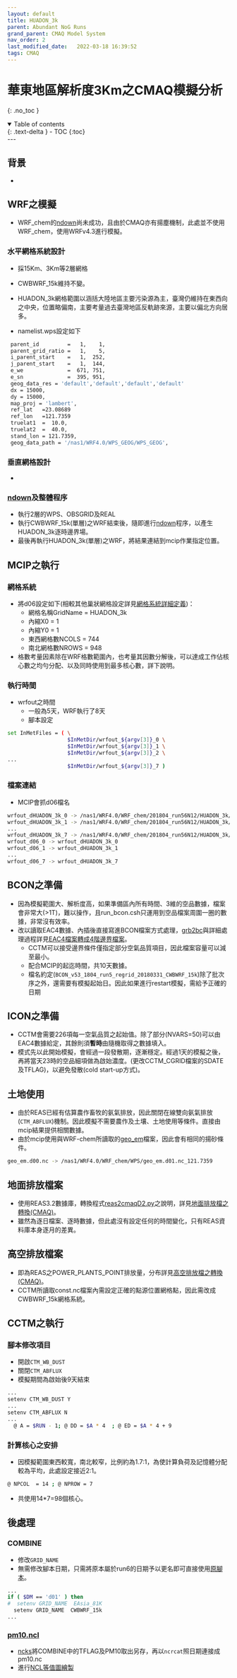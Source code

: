 ```yaml
---
layout: default
title: HUADON_3k 
parent: Abundant NoG Runs
grand_parent: CMAQ Model System
nav_order: 2
last_modified_date:   2022-03-18 16:39:52
tags: CMAQ
---
```


# 華東地區解析度3Km之CMAQ模擬分析
{: .no_toc }

<details open markdown="block">
  <summary>
    Table of contents
  </summary>
  {: .text-delta }
- TOC
{:toc}
</details>
---

## 背景
-

## WRF之模擬
- WRF_chem的[ndown](https://sinotec2.github.io/Focus-on-Air-Quality/wind_models/REAL/ndown/)尚未成功，且由於CMAQ亦有揚塵機制，此處並不使用WRF_chem，使用WRFv4.3進行模擬。

### 水平網格系統設計
- 採15Km、3Km等2層網格
- CWBWRF_15k維持不變。
- HUADON_3k網格範圍以涵括大陸地區主要污染源為主，臺灣仍維持在東西向之中央，位置略偏南，主要考量過去臺灣地區反軌跡來源，主要以偏北方向居多。

- namelist.wps設定如下

```bash
 parent_id         =   1,    1,
 parent_grid_ratio =   1,    5,
 i_parent_start    =   1,  252,
 j_parent_start    =   1,  144,
 e_we              =  671, 751,
 e_sn              =  395, 951,
 geog_data_res = 'default','default','default','default'
 dx = 15000,
 dy = 15000,
 map_proj = 'lambert',
 ref_lat   =23.08689
 ref_lon   =121.7359
 truelat1  =  10.0,
 truelat2  =  40.0,
 stand_lon = 121.7359,
 geog_data_path = '/nas1/WRF4.0/WPS_GEOG/WPS_GEOG',
```

### 垂直網格設計
-

### [ndown](https://sinotec2.github.io/Focus-on-Air-Quality/wind_models/REAL/ndown/)及整體程序
- 執行2層的WPS、OBSGRID及REAL
- 執行CWBWRF_15k(單層)之WRF結束後，隨即進行[ndown](https://sinotec2.github.io/Focus-on-Air-Quality/wind_models/REAL/ndown/)程序，以產生HUADON_3k逐時邊界場。
- 最後再執行HUADON_3k(單層)之WRF，將結果連結到mcip作業指定位置。

## MCIP之執行
### 網格系統
- 將d06設定如下(相較其他巢狀網格設定詳見[網格系統詳細定義](https://sinotec2.github.io/Focus-on-Air-Quality/GridModels/MCIP/run_mcipMM_RR_DM/#網格系統詳細定義))：
  - 網格名稱GridName   = HUADON_3k
  - 內縮X0    =   1
  - 內縮Y0    =   1
  - 東西網格數NCOLS = 744
  - 南北網格數NROWS = 948
- 格數考量因素除在WRF格數範圍內，也考量其因數分解後，可以達成工作佔核心數之均勻分配、以及同時使用到最多核心數，詳下說明。

### 執行時間
- wrfout之時間
  - 一般為5天，WRF執行了8天
  - 腳本設定

```bash
set InMetFiles = ( \
                   $InMetDir/wrfout_${argv[3]}_0 \
                   $InMetDir/wrfout_${argv[3]}_1 \
                   $InMetDir/wrfout_${argv[3]}_2 \
...
                   $InMetDir/wrfout_${argv[3]}_7 )
```

### 檔案連結
- MCIP會抓d06檔名

```bash
wrfout_dHUADON_3k_0 -> /nas1/WRF4.0/WRF_chem/201804_run56N12/HUADON_3k/wrfout_d01_2018-03-30_00:00:00
wrfout_dHUADON_3k_1 -> /nas1/WRF4.0/WRF_chem/201804_run56N12/HUADON_3k/wrfout_d01_2018-03-31_00:00:00
...
wrfout_dHUADON_3k_7 -> /nas1/WRF4.0/WRF_chem/201804_run56N12/HUADON_3k/wrfout_d01_2018-04-06_00:00:00
wrfout_d06_0 -> wrfout_dHUADON_3k_0
wrfout_d06_1 -> wrfout_dHUADON_3k_1
...
wrfout_d06_7 -> wrfout_dHUADON_3k_7
```

## BCON之準備
- 因為模擬範圍大、解析度高，如果準備區內所有時間、3維的空品數據，檔案會非常大(>1T)，難以操作，且run_bcon.csh只運用到空品檔案周圍一圈的數據，非常沒有效率。
- 改以讀取EAC4數據、內插後直接寫進BCON檔案方式處理，[grb2bc](https://github.com/sinotec2/cmaq_relatives/blob/master/bcon/grb2bc.py)與詳細處理過程詳見[EAC4檔案轉成4階邊界檔案](https://sinotec2.github.io/Focus-on-Air-Quality/AQana/GAQuality/ECMWF_rean/grb2bc/)。
  - CCTM可以接受邊界條件僅指定部分空氣品質項目，因此檔案容量可以減至最小。
  - 配合MCIP的起迄時間，共10天數據。
  - 檔名約定(`BCON_v53_1804_run5_regrid_20180331_CWBWRF_15k`)除了批次序之外，還需要有模擬起始日。因此如果進行restart模擬，需給予正確的日期

## ICON之準備
- CCTM會需要226項每一空氣品質之起始值。除了部分(NVARS=50)可以由EAC4數據給定，其餘則須**暫時**由隨機取得之數據填入。
- 模式先以此開始模擬，會經過一段發散期，逐漸穩定。經過1天的模擬之後，再將當天23時的空品細項做為啟始濃度。(更改CCTM_CGRID檔案的SDATE及TFLAG)，以避免發散(cold start-up方式)。

## 土地使用
- 由於REAS已經有估算農作畜牧的氨氣排放，因此關閉在線雙向氨氣排放(`CTM_ABFLUX`)機制。因此模擬不需要農作及土壤、土地使用等條件。直接由mcip結果提供相關數據。
- 由於mcip使用與WRF-chem所讀取的[geo_em](https://sinotec2.github.io/Focus-on-Air-Quality/wind_models/WPS/geogrid/#wrfchem之geogridexe設定)檔案，因此會有相同的揚砂條件。

```bash
geo_em.d00.nc -> /nas1/WRF4.0/WRF_chem/WPS/geo_em.d01.nc_121.7359
```    

## 地面排放檔案
- 使用REAS3.2數據庫，轉換程式[reas2cmaqD2.py](https://github.com/sinotec2/cmaq_relatives/blob/master/emis/reas2cmaqD2.py)之說明，詳見[地面排放檔之轉換(CMAQ)](https://sinotec2.github.io/Focus-on-Air-Quality/REASnFMI/REAS/reas2cmaq/)。
- 雖然為逐日檔案、逐時數據，但此處沒有設定任何的時間變化，只有REAS資料庫本身逐月的差異。

## 高空排放檔案
- 即為REAS之POWER_PLANTS_POINT排放量，分布詳見[高空排放檔之轉換(CMAQ)](https://sinotec2.github.io/Focus-on-Air-Quality/REASnFMI/REAS/rd_REASptsrce/)。
- CCTM所讀取const.nc檔案內需設定正確的點源位置網格點，因此需改成CWBWRF_15k網格系統。

## CCTM之執行
### 腳本修改項目
- 開啟`CTM_WB_DUST`
- 關閉`CTM_ABFLUX`
- 模擬期間為啟始後9天結束

```bash
...
setenv CTM_WB_DUST Y
...
setenv CTM_ABFLUX N
...
  @ A = $RUN - 1; @ DD = $A * 4  ; @ ED = $A * 4 + 9    
```
### 計算核心之安排
- 因模擬範圍東西較寬，南北較窄，比例約為1.7:1，為使計算負荷及記憶體分配較為平均，此處設定接近2:1。

```bash
@ NPCOL  = 14 ; @ NPROW = 7
```

- 共使用14*7=98個核心。

## 後處理
### COMBINE
- 修改`GRID_NAME`
- 無需修改腳本日期，只需將原本屬於run6的日期予以更名即可直接使用[原腳本](https://sinotec2.github.io/Focus-on-Air-Quality/GridModels/POST/run_combMM_R_DM/)。

```bash
...
if ( $DM == 'd01' ) then
#  setenv GRID_NAME  EAsia_81K
  setenv GRID_NAME  CWBWRF_15k
...
```  

### [pm10.ncl](https://github.com/sinotec2/cmaq_relatives/blob/master/post/pm10.ncl)
- [ncks](https://sinotec2.github.io/Focus-on-Air-Quality/utilities/netCDF/ncks/)將COMBINE中的TFLAG及PM10取出另存，再以`ncrcat`照日期連接成pm10.nc
- 進行[NCL等值圖繪製](https://sinotec2.github.io/Focus-on-Air-Quality/utilities/Graphics/NCL/)
